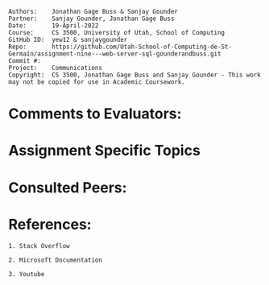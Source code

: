 ﻿```
Authors:    Jonathan Gage Buss & Sanjay Gounder
Partner:    Sanjay Gounder, Jonathan Gage Buss
Date:       19-April-2022
Course:     CS 3500, University of Utah, School of Computing
GitHub ID:  yew12 & sanjaygounder
Repo:       https://github.com/Utah-School-of-Computing-de-St-Germain/assignment-nine---web-server-sql-gounderandbuss.git
Commit #:   
Project:    Communications
Copyright:  CS 3500, Jonathan Gage Buss and Sanjay Gounder - This work may not be copied for use in Academic Coursework.
```

# Comments to Evaluators:


# Assignment Specific Topics



# Consulted Peers: 



# References:
	1. Stack Overflow 

	2. Microsoft Documentation
	
	3. Youtube



